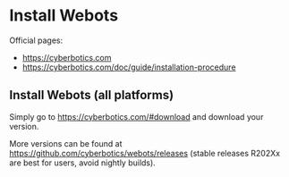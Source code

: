 # Install Webots

Official pages:

- <https://cyberbotics.com>
- <https://cyberbotics.com/doc/guide/installation-procedure>

## Install Webots (all platforms)

Simply go to <https://cyberbotics.com/#download> and download your version.

More versions can be found at <https://github.com/cyberbotics/webots/releases> (stable releases R202Xx are best for users, avoid nightly builds).
